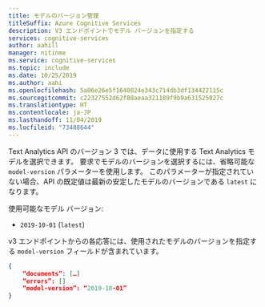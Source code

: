 ```yaml
---
title: モデルのバージョン管理
titleSuffix: Azure Cognitive Services
description: V3 エンドポイントでモデル バージョンを指定する
services: cognitive-services
author: aahill
manager: nitinme
ms.service: cognitive-services
ms.topic: include
ms.date: 10/25/2019
ms.author: aahi
ms.openlocfilehash: 5a06e26e5f1640024e343c714db3df134422115c
ms.sourcegitcommit: c22327552d62f88aeaa321189f9b9a631525027c
ms.translationtype: HT
ms.contentlocale: ja-JP
ms.lasthandoff: 11/04/2019
ms.locfileid: "73488644"
---
```

Text Analytics API のバージョン 3 では、データに使用する Text Analytics モデルを選択できます。 要求でモデルのバージョンを選択するには、省略可能な `model-version` パラメーターを使用します。 このパラメーターが指定されていない場合、API の既定値は最新の安定したモデルのバージョンである `latest` になります。

使用可能なモデル バージョン:
* `2019-10-01` (`latest`)

v3 エンドポイントからの各応答には、使用されたモデルのバージョンを指定する `model-version` フィールドが含まれています。

```json
{
    “documents”: […]
    “errors”: []
    “model-version”: “2019-10-01”
}
```
